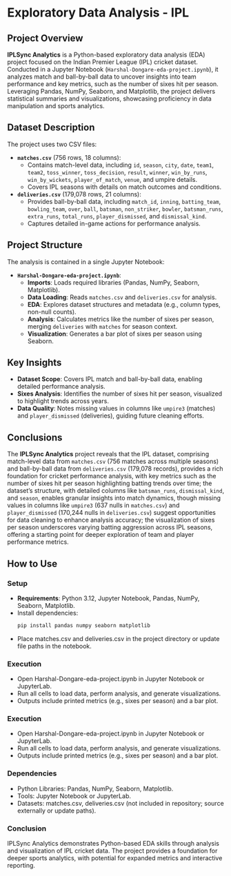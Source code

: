 # Exploratory Data Analysis - IPL

## Project Overview

**IPLSync Analytics** is a Python-based exploratory data analysis (EDA) project focused on the Indian Premier League (IPL) cricket dataset. Conducted in a Jupyter Notebook (`Harshal-Dongare-eda-project.ipynb`), it analyzes match and ball-by-ball data to uncover insights into team performance and key metrics, such as the number of sixes hit per season. Leveraging Pandas, NumPy, Seaborn, and Matplotlib, the project delivers statistical summaries and visualizations, showcasing proficiency in data manipulation and sports analytics.

## Dataset Description

The project uses two CSV files:
- **`matches.csv`** (756 rows, 18 columns):
  - Contains match-level data, including `id`, `season`, `city`, `date`, `team1`, `team2`, `toss_winner`, `toss_decision`, `result`, `winner`, `win_by_runs`, `win_by_wickets`, `player_of_match`, `venue`, and umpire details.
  - Covers IPL seasons with details on match outcomes and conditions.
- **`deliveries.csv`** (179,078 rows, 21 columns):
  - Provides ball-by-ball data, including `match_id`, `inning`, `batting_team`, `bowling_team`, `over`, `ball`, `batsman`, `non_striker`, `bowler`, `batsman_runs`, `extra_runs`, `total_runs`, `player_dismissed`, and `dismissal_kind`.
  - Captures detailed in-game actions for performance analysis.

## Project Structure

The analysis is contained in a single Jupyter Notebook:
- **`Harshal-Dongare-eda-project.ipynb`**:
  - **Imports**: Loads required libraries (Pandas, NumPy, Seaborn, Matplotlib).
  - **Data Loading**: Reads `matches.csv` and `deliveries.csv` for analysis.
  - **EDA**: Explores dataset structures and metadata (e.g., column types, non-null counts).
  - **Analysis**: Calculates metrics like the number of sixes per season, merging `deliveries` with `matches` for season context.
  - **Visualization**: Generates a bar plot of sixes per season using Seaborn.

## Key Insights

- **Dataset Scope**: Covers IPL match and ball-by-ball data, enabling detailed performance analysis.
- **Sixes Analysis**: Identifies the number of sixes hit per season, visualized to highlight trends across years.
- **Data Quality**: Notes missing values in columns like `umpire3` (matches) and `player_dismissed` (deliveries), guiding future cleaning efforts.

## Conclusions

The **IPLSync Analytics** project reveals that the IPL dataset, comprising match-level data from `matches.csv` (756 matches across multiple seasons) and ball-by-ball data from `deliveries.csv` (179,078 records), provides a rich foundation for cricket performance analysis, with key metrics such as the number of sixes hit per season highlighting batting trends over time; the dataset’s structure, with detailed columns like `batsman_runs`, `dismissal_kind`, and `season`, enables granular insights into match dynamics, though missing values in columns like `umpire3` (637 nulls in `matches.csv`) and `player_dismissed` (170,244 nulls in `deliveries.csv`) suggest opportunities for data cleaning to enhance analysis accuracy; the visualization of sixes per season underscores varying batting aggression across IPL seasons, offering a starting point for deeper exploration of team and player performance metrics.

## How to Use

### Setup
- **Requirements**: Python 3.12, Jupyter Notebook, Pandas, NumPy, Seaborn, Matplotlib.
- Install dependencies:
  ```bash
  pip install pandas numpy seaborn matplotlib
- Place matches.csv and deliveries.csv in the project directory or update file paths in the notebook.

### Execution
- Open Harshal-Dongare-eda-project.ipynb in Jupyter Notebook or JupyterLab.
- Run all cells to load data, perform analysis, and generate visualizations.
- Outputs include printed metrics (e.g., sixes per season) and a bar plot.

### Execution
- Open Harshal-Dongare-eda-project.ipynb in Jupyter Notebook or JupyterLab.
- Run all cells to load data, perform analysis, and generate visualizations.
- Outputs include printed metrics (e.g., sixes per season) and a bar plot.

### Dependencies
- Python Libraries: Pandas, NumPy, Seaborn, Matplotlib.
- Tools: Jupyter Notebook or JupyterLab.
- Datasets: matches.csv, deliveries.csv (not included in repository; source externally or update paths).

### Conclusion
IPLSync Analytics demonstrates Python-based EDA skills through analysis and visualization of IPL cricket data. The project provides a foundation for deeper sports analytics, with potential for expanded metrics and interactive reporting.
